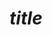 ---
layout: post_video
type: video
title:  _title_
books: _book_
poster: _poster_
category: _category_
tags: [ _tag_ ]
youtube_url: https://www.youtube.com/embed/<_youtube_id_>
image: _image_
description: _description_
---